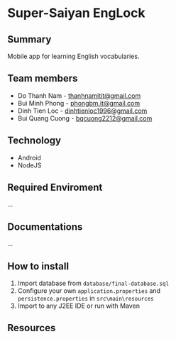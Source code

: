 # Super-Saiyan EngLock

Summary
-------
Mobile app for learning English vocabularies.

Team members
----
* Do Thanh Nam - thanhnamitit@gmail.com
* Bui Minh Phong - phongbm.it@gmail.com
* Dinh Tien Loc - dinhtienloc1996@gmail.com
* Bui Quang Cuong - bqcuong2212@gmail.com

Technology
---------
* Android
* NodeJS

Required Enviroment
-------------------
...

Documentations
-------------
...

How to install
--------------
1. Import database from `database/final-database.sql`
2. Configure your own `application.properties` and `persistence.properties` in `src\main\resources`
3. Import to any J2EE IDE or run with Maven

Resources
---------

